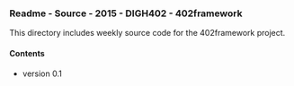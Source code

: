 ### Readme - Source - 2015 - DIGH402 - 402framework

This directory includes weekly source code for the 402framework project.

#### Contents
* version 0.1
